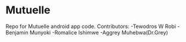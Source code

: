 # Mutuelle
Repo for Mutuelle android app code. 
Contributors:
-Tewodros W Robi
-Benjamin Munyoki
-Romalice Ishimwe
-Aggrey Muhebwa(Dr.Grey)
